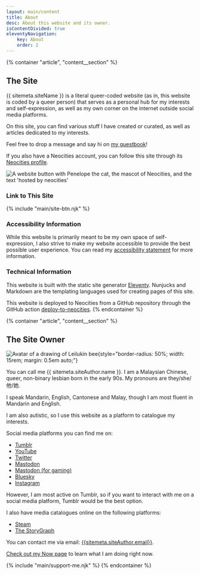 ```yaml
---
layout: main/content
title: About
desc: About this website and its owner.
isContentDivided: true
eleventyNavigation:
    key: About
    order: 2
---
```


{% container "article", "content__section" %}
## The Site

{{ sitemeta.siteName }} is a literal queer-coded website (as in, this website is coded by a queer person) that serves as a personal hub for my interests and self-expression, as well as my own corner on the internet outside social media platforms.

On this site, you can find various stuff I have created or curated, as well as articles dedicated to my interests.

Feel free to drop a message and say hi on [my guestbook](/guestbook)!

If you also have a Neocities account, you can follow this site through its [Neocities profile](https://neocities.org/site/leilukin).

![A website button with Penelope the cat, the mascot of Neocities, and the text 'hosted by neocities'](/assets/banners/hosted-by-neocities.png "Hosted by Neocities")

### Link to This Site

{% include "main/site-btn.njk" %}

### Accessibility Information

While this website is primarily meant to be my own space of self-expression, I also strive to make my website accessible to provide the best possible user experience. You can read my [accessibility statement](/accessibility) for more information.

### Technical Information

This website is built with the static site generator [Eleventy](https://www.11ty.dev/). Nunjucks and Markdown are the templating languages used for creating pages of this site.

This website is deployed to Neocities from a GitHub repository through the GitHub action [deploy-to-neocities](https://deploy-to-neocities.neocities.org/).
{% endcontainer %}

{% container "article", "content__section" %}
## The Site Owner

![Avatar of a drawing of Leilukin bee](/assets/leilukin/leilukin-bee.png){style="border-radius: 50%; width: 15rem; margin: 0.5em auto;"}

You can call me {{ sitemeta.siteAuthor.name }}. I am a Malaysian Chinese, queer, non-binary lesbian born in the early 90s. My pronouns are they/she/他/她.

I speak Mandarin, English, Cantonese and Malay, though I am most fluent in Mandarin and English.

I am also autistic, so I use this website as a platform to catalogue my interests.

Social media platforms you can find me on:

* <i class="fa-brands fa-tumblr"></i> [Tumblr](https://lesbiannova.tumblr.com/)
* <i class="fa-brands fa-youtube"></i> [YouTube](https://www.youtube.com/Leilukin)
* <i class="fa-brands fa-twitter"></i> [Twitter](https://twitter.com/Leilukin)
* <i class="fa-brands fa-mastodon"></i> [Mastodon](https://mstdn.social/@leilukin)
* <i class="fa-brands fa-mastodon"></i> [Mastodon (for gaming)](https://elekk.xyz/@leilukin)
* <i class="fa-brands fa-bluesky"></i> [Bluesky](https://bsky.app/profile/leilukin.bsky.social)
* <i class="fa-brands fa-instagram"></i> [Instagram](https://www.instagram.com/leilukin)

However, I am most active on Tumblr, so if you want to interact with me on a social media platform, Tumblr would be the best option.

I also have media catalogues online on the following platforms:

* <i class="fa-brands fa-steam-symbol"></i> [Steam](https://steamcommunity.com/id/leilukin/)
* <i class="fa-solid fa-book-open"></i> [The StoryGraph](https://app.thestorygraph.com/profile/leilukin)

You can contact me via email: [{{sitemeta.siteAuthor.email}}](mailto:{{sitemeta.siteAuthor.email}}).

[Check out my Now page](/now) to learn what I am doing right now.

{% include "main/support-me.njk" %}
{% endcontainer %}
